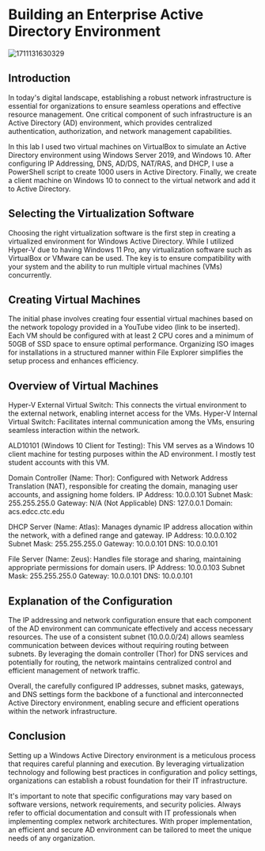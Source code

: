 # Building an Enterprise Active Directory Environment

![1711131630329](https://github.com/Lachiecodes/Active-Directory/assets/138475757/76ded16b-f089-4f78-a96a-9efafe198e9e)
## Introduction
In today's digital landscape, establishing a robust network infrastructure is essential for organizations to ensure seamless operations and effective resource management. One critical component of such infrastructure is an Active Directory (AD) environment, which provides centralized authentication, authorization, and network management capabilities. 

In this lab I used two virtual machines on VirtualBox to simulate an Active Directory environment using Windows Server 2019, and Windows 10. After configuring IP Addressing, DNS, AD/DS, NAT/RAS, and DHCP, I use a PowerShell script to create 1000 users in Active Directory. Finally, we create a client machine on Windows 10 to connect to the virtual network and add it to Active Directory.

## Selecting the Virtualization Software
Choosing the right virtualization software is the first step in creating a virtualized environment for Windows Active Directory. While I utilized Hyper-V due to having Windows 11 Pro, any virtualization software such as VirtualBox or VMware can be used. The key is to ensure compatibility with your system and the ability to run multiple virtual machines (VMs) concurrently.

## Creating Virtual Machines
The initial phase involves creating four essential virtual machines based on the network topology provided in a YouTube video (link to be inserted). Each VM should be configured with at least 2 CPU cores and a minimum of 50GB of SSD space to ensure optimal performance. Organizing ISO images for installations in a structured manner within File Explorer simplifies the setup process and enhances efficiency.

## Overview of Virtual Machines
Hyper-V External Virtual Switch: This connects the virtual environment to the external network, enabling internet access for the VMs.
Hyper-V Internal Virtual Switch: Facilitates internal communication among the VMs, ensuring seamless interaction within the network.

ALD10101 (Windows 10 Client for Testing): This VM serves as a Windows 10 client machine for testing purposes within the AD environment. I mostly test student accounts with this VM.

Domain Controller (Name: Thor): Configured with Network Address Translation (NAT), responsible for creating the domain, managing user accounts, and assigning home folders.
IP Address: 10.0.0.101
Subnet Mask: 255.255.255.0
Gateway: N/A (Not Applicable)
DNS: 127.0.0.1
Domain: acs.edcc.ctc.edu

DHCP Server (Name: Atlas): Manages dynamic IP address allocation within the network, with a defined range and gateway.
IP Address: 10.0.0.102
Subnet Mask: 255.255.255.0
Gateway: 10.0.0.101
DNS: 10.0.0.101

File Server (Name: Zeus): Handles file storage and sharing, maintaining appropriate permissions for domain users.
IP Address: 10.0.0.103
Subnet Mask: 255.255.255.0
Gateway: 10.0.0.101
DNS: 10.0.0.101

## Explanation of the Configuration
The IP addressing and network configuration ensure that each component of the AD environment can communicate effectively and access necessary resources. The use of a consistent subnet (10.0.0.0/24) allows seamless communication between devices without requiring routing between subnets. By leveraging the domain controller (Thor) for DNS services and potentially for routing, the network maintains centralized control and efficient management of network traffic.

Overall, the carefully configured IP addresses, subnet masks, gateways, and DNS settings form the backbone of a functional and interconnected Active Directory environment, enabling secure and efficient operations within the network infrastructure.

## Conclusion
Setting up a Windows Active Directory environment is a meticulous process that requires careful planning and execution. By leveraging virtualization technology and following best practices in configuration and policy settings, organizations can establish a robust foundation for their IT infrastructure.

It's important to note that specific configurations may vary based on software versions, network requirements, and security policies. Always refer to official documentation and consult with IT professionals when implementing complex network architectures. With proper implementation, an efficient and secure AD environment can be tailored to meet the unique needs of any organization.
